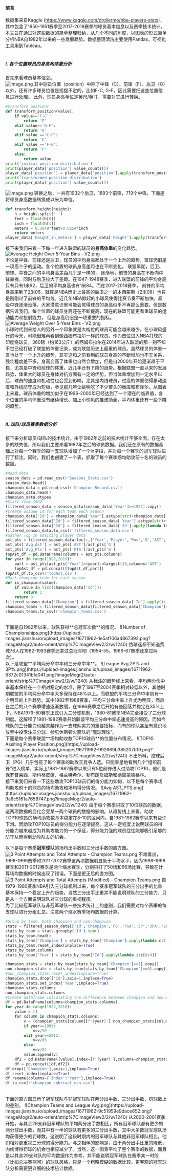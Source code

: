 #### 前言
数据集来自Kaggle (https://www.kaggle.com/drgilermo/nba-players-stats)，其中包含了1950-1951赛季至2017-2018赛季的球员基本信息以及赛季技术统计。本文旨在通过对这些数据的简单整理归纳，从几个不同的角度，以图表的形式简单分析NBA自1982年以来的一些发展趋势。数据整理清洗主要使用Pandas，可视化工具用到Tableau。<br><br>
##### I. 各个位置球员的身高和体重分析
首先来看球员基本信息。<br>
![image.png](https://upload-images.jianshu.io/upload_images/16711962-5a7ce743020e2d80.png?imageMogr2/auto-orient/strip%7CimageView2/2/w/1240)
其中球员位置（position）中除了中锋（C）、前锋（F）、后卫（G）以外，还有许多球员位置是摇摆不定的，比如F-C, G-F。因此需要把这些位置信息进行处理。 此外，球员身高单位是英尺/英寸，需要对其进行转换。
```Python
#transform postions
def transform_position(value):
    if value=='F-C':
        return 'F'
    elif value=='G-F':
        return 'G'
    elif value =='C-F':
        return 'C'
    elif value =='F-G':
        return 'F'
    else:
        return value
print('initial position distribution')
print(player_data['position'].value_counts())
player_data['position'] = player_data['position'].apply(transform_position)
print('transformed position distribution')
print(player_data['position'].value_counts())
```
![image.png](https://upload-images.jianshu.io/upload_images/16711962-10d0b02465ca0e9f.png?imageMogr2/auto-orient/strip%7CimageView2/2/w/1240)
转换之后，一共有1932个后卫，1893个前锋，719个中锋。下面是将球员身高数据转换成以米为单位。<br>
```Python
def transform_height(height):
    h = height.split('-')
    feet = float(h[0])
    inch = float(h[1])
    meters = 0.3048*feet+0.0254*inch
    return meters
player_data['height_in_meters'] = player_data['height'].apply(transform_height)
```
接下来我们来看一下每一年进入联盟的球员的**身高体重**的变化趋势。<br>
![Average Height Over 5-Year Bins - V2.png](https://upload-images.jianshu.io/upload_images/16711962-7b78d6ae3a44112d.png?imageMogr2/auto-orient/strip%7CimageView2/2/w/1240)<br>
不论是中锋、前锋还是后卫，球员的平均身高都处于一个上升的趋势，篮球仍旧是一项高个子的运动。各个位置的球员身高差距也在不断变化。 联盟早期，后卫、前锋、中锋之间的平均身高差距几乎是一样的， 逐渐地，前锋的身高在不断向中锋靠拢，同时与后卫拉大了差距。在1947-1948赛季，进入联盟的前锋的平均身高只有只有1米92，后卫的平均身高也有1米84。而在2017-2018赛季， 前锋的平均身高来到了2米06，就算是NBA历史上最高的后卫之一的本西蒙斯（2米08）也只是刚刚过了前锋的平均线。近几年NBA掀起的小球风使得比赛节奏不断加快，超级中锋逐渐没落，大家潜意识里可能会觉得球员的身高似乎不再那么重要。但是数据告诉我们，每个位置的球员身高还在不断提高，现在的联盟可能更看重球员的运动能力和投射能力， 但是身高仍旧是一项重要的指标。 <br>
![Average Weight Over 5-Year Bins - V2.png](https://upload-images.jianshu.io/upload_images/16711962-2148aa75fc1e5c10.png?imageMogr2/auto-orient/strip%7CimageView2/2/w/1240)<br>
小球时代到来给人的另外一个印象就是大吨位的球员可能会越来越少。在小球风盛行的今天，可能很难再看到像西姆布拉尔一样的球员。作为首位进入NBA打球的印度裔球员，360磅（约163公斤）的西姆布拉尔在2014年进入联盟的那一刻不知不觉已经打破了联盟的体重记录，成为联盟历史上最重的球员。虽然球员的体重一直也处于一个上升的趋势，其实这和之前看到的球员身高的不断增加也不无关系，强壮程度差不多，身高变高了体重也自然会增加，但是自2000年开始逐渐趋于平稳，尤其是中锋和前锋的体重，近几年还有下降的趋势。根据联盟一直以来的发展趋势，体重大的球员在身体对抗方面有一定的优势，但当体重增加到一定水平以后，球员的速度和机动性也会受到影响，尤其是内线球员，过高的体重使得移动速度和外线防守成为短板，参见那几年让姚明吃了不少苦头的奥库和布泽尔。从图表上来看，球员体重的增加似乎在1996-2000年已经达到了一个潜在的临界值，各个位置的平均体重没有继续增长。加上小球风的推波助澜，平均体重还有一些下降的趋势。<br><br>
##### II. 球队/球员赛季数据分析
接下来分析球员/球队的技术统计。由于1982年之前的技术统计不够全面，存在太多的缺失值，所以我们主要来看1982年之后的球员数据。我们还在原有的数据基础上对每一个赛季的每一支球队增加了一个Id字段，并对每一个赛季的冠军球队进行了标注。同时，我们也创建了一个表，抓取了每个赛季场均助攻前十名的球员的数据。
```Python
#Read data
season_data = pd.read_csv(r'Seasons_Stats.csv')
season_data.head()
champion_data = pd.read_csv(r'Champion_Record.csv')
champion_data.head()
champion_data.dtypes
#Start from 1982
filtered_season_data = season_data[season_data['Year']>=1982].copy()
#Create unique Id for each team each season
champion_data['Id'] = champion_data['Year'].astype(str)+champion_data['Champion_Team']
filtered_season_data['Id'] = filtered_season_data['Year'].astype(str)+filtered_season_data['Tm']
filtered_season_data['Id'] = filtered_season_data['Id'].apply(lambda Id:Id.split('.0')[0]+Id.split('.0')[1])
filtered_season_data.to_csv(r'filtered_season_data.csv')
#Gather Top 10 assiting player data
ast_pts = filtered_season_data.loc[:,['Year','Player','Pos','G','AST','PTS']].copy()
ast_pts['Avg_Ast'] = ast_pts['AST']/ast_pts['G']
ast_pts['Avg_Pts'] = ast_pts['PTS']/ast_pts['G']
topAst_df = pd.DataFrame(columns = ast_pts.columns)
for year in range(1982,2018):
    part = ast_pts[ast_pts['Year']==year].nlargest(10,columns='AST')
    topAst_df = pd.concat([topAst_df,part])
topAst_df.to_csv(r'topAst.csv')
#Mark champion team for each season    
def is_champion(value):
    if value in list(champion_data['Id']):
        return 1
    return 0
filtered_season_data['Champion'] = filtered_season_data['Id'].apply(is_champion)
champion_teams = filtered_season_data[filtered_season_data['Champion']==1].copy()
champion_teams.to_csv(r'champion_teams.csv')
```
<br>
下面是自1982年以来，球队获得**总冠军次数**的情况。
![Number of Championships.png](https://upload-images.jianshu.io/upload_images/16711962-1e5af106a4867392.png?imageMogr2/auto-orient/strip%7CimageView2/2/w/1240)
伪球迷都不知道费城76人在1982-1983赛季还拿过总冠军吧（1954-55，1966-67赛季还拿过两次）。<br>
以下是联盟**平均两分命中率和三分命中率**。
![League Avg 2P% and 3P%.png](https://upload-images.jianshu.io/upload_images/16711962-6372c01341bfa041.png?imageMogr2/auto-orient/strip%7CimageView2/2/w/1240)
从标注的趋势线上来看，平均两分命中率基本保持在一个相对稳定的水准，除了1997至2004赛季相对较低以外，其他时期联盟的平均两分命中率大多保持在48%以上。而联盟的平均三分命中率则有一个明显的上升趋势。其中1982至1988赛季，平均三分命中率上升尤为明显，然后在之后的八个赛季增速逐渐放缓，在1996赛季之后开始有些回落并稳定在35%上下。NBA1979-80赛季正式引入三分球机制，1980-81赛季NBA完全接受了三分球制度。这解释了1981-1982赛季开始联盟平均三分命中率迅速提高的原因，而如今球队的三分能力也越来越作为一支球队实力的重要指标，而有的球队甚至有意识地放弃中投专注三分球，参见休斯顿火箭队的“魔球理论”。<br>
下面是每个赛季联盟**场均助攻数TOP10球员**的位置分布情况。
![TOP10 Assiting Player Position.png](https://upload-images.jianshu.io/upload_images/16711962-992669b385207b19.png?imageMogr2/auto-orient/strip%7CimageView2/2/w/1240)
不出所料，控球后卫（PG）几乎包揽了每个赛季的助攻王竞争人选。只能零星地看到几个“组织前锋”进入榜单，实际上1981-1982赛季以来只有5位前锋进入过助攻TOP10，他们是保罗普莱西、斯科蒂皮蓬、格兰特希尔、勒布朗詹姆斯和德雷蒙德格林。<br>
接下来我们来看一下这些助攻TOP10球员们的得分能力如何，以下是每个赛季场均助攻前十的球员的场均助攻和场均得分情况。
![Avg AST_PTS.png](https://upload-images.jianshu.io/upload_images/16711962-9a6c5161a7658747.png?imageMogr2/auto-orient/strip%7CimageView2/2/w/1240)
由于每个赛季只取了10位球员的数据，这两项数据的变化会受某一两个球员的数据的影响。从趋势线上来看，助攻TOP10球员的场均助攻数基本稳定在8-10的区间内，自1981-1982赛季以来有些许下滑。而助攻TOP10球员的得分能力在逐渐提高。这从一定程度上说明球员的得分能力越来越成为其助攻能力的一个保证，得分能力强的球员往往能够吸引足够的防守从而得到助攻队友的机会。<br>

以下是每个赛季**冠军球队**的场均出手数和三分出手数的直方图。
![3 Point Attempts and Total Attempts - Champion Teams.png](https://upload-images.jianshu.io/upload_images/16711962-3071e4f145e1d960.png?imageMogr2/auto-orient/strip%7CimageView2/2/w/1240)
不难看出，1998-1999赛季和2011-2012赛季这两项数据明显低于平均水平，因为1998-1999赛季和2011-2012赛季是两个缩水赛季，分别只打了50场和66场比赛，导致在计算场均数据的时候出现了错误。下面是更正后的直方图。
![3 Point Attempts and Total Attempts (Modified) - Champion Teams.png](https://upload-images.jianshu.io/upload_images/16711962-421d90fbb0387ecb.png?imageMogr2/auto-orient/strip%7CimageView2/2/w/1240)
自1979-1980赛季NBA引入三分球机制以来，每个赛季冠军球队的三分出手的比重基本保持一个稳定上升的趋势。当然三分出手比重并不能说明球队的三分能力，只是从一个方面说明球队对三分球的重视程度。<br>
为了比较冠军球队与非冠军球队一些技术统计上的差别，我们需要对每个赛季的每支球队进行分组汇总。注意两个缩水赛季场均数据的计算。
```Python
#Group by team, both champion and non-champion
stats = filtered_season_data[['Id','Champion','FG','FGA','3P','3PA','2P','2PA','FT','FTA','ORB','DRB','AST','STL','BLK','TOV','PF','PTS']].copy()
stats_by_team = stats.groupby('Id').sum()
stats_by_team.head()
stats_by_team['Champion'] = stats_by_team['Champion'].apply(lambda c:1 if c!=0 else c)
stats_by_team.reset_index(inplace=True)
stats_by_team.columns
stats_by_team['Year'] = stats_by_team['Id'].apply(lambda i:i[0:4])

champion_stats = stats_by_team[stats_by_team['Champion']==1].copy()
non_champion_stats = stats_by_team[stats_by_team['Champion']==0].copy().groupby('Year').mean()
#non_champion_stats.reset_index(inplace=True)
champion_stats.drop(['Id'],axis=1,inplace=True)
champion_stats.set_index('Year',inplace=True)
champion_stats.columns
non_champion_stats.columns
#Create dataframe calculating the difference between champion and non-champion team
df = pd.DataFrame(columns=champion_stats.columns)
for year in range(1982,2018):
    value = []
    for column in champion_stats.columns:
        v = (champion_stats[column][f'{year}']-non_champion_stats[column][f'{year}'])
        if year==1999:
            v=v/50
        elif year==2012:
            v=v/66
        else:
            v=v/82
        value.append(v)
    df2 = pd.DataFrame([value],index=[f'{year}'],columns=champion_stats.columns)
    df = pd.concat([df,df2])
df.drop(['Champion'],axis=1,inplace=True)
df.reset_index(inplace=True)
df.rename(columns={'index':'Year'},inplace=True)
df.to_csv(r'champion_subtract_non.csv')
```
<br>
下面的直方图显示了冠军球队与非冠军球队在两分出手数、三分出手数、罚球数上的差别。
![Champion Teams and League Avg.png](https://upload-images.jianshu.io/upload_images/16711962-9c51959e9dace652.png?imageMogr2/auto-orient/strip%7CimageView2/2/w/1240)
从2000-2001赛季开始，与其余29支非冠军球队的平均两分出手数相比，所有冠军球队都有更少的两分球出手数，而其中有一半的球队有更多的三分出手数，其中大多数冠军球队场均获得更少的罚球数。这说明了这段时期内的冠军球队与其他非冠军球队相比，他们相对更重视三分球的得分能力。与之相伴的影响是，由于两分出手比重的降低，内线博得罚球的机会也相应减少了。当然，这一图表平均了整个赛季的数据，而且是以其余29支球队的平均数据作为参考，并不能说明冠军球队在赛季某一时段（比如总决赛期间）的球队风格，只是一个粗略模糊的数据比较。更客观的冠军球队分析需要更详细的技术统计数据。<br>
